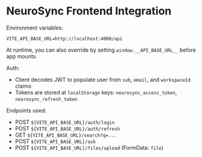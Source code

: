 # NeuroSync Frontend Integration

Environment variables:

```
VITE_API_BASE_URL=http://localhost:4000/api
```

At runtime, you can also override by setting `window.__API_BASE_URL__` before app mounts.

Auth:
- Client decodes JWT to populate user from `sub`, `email`, and `workspaceId` claims
- Tokens are stored at `localStorage` keys: `neurosync_access_token`, `neurosync_refresh_token`

Endpoints used:
- POST `${VITE_API_BASE_URL}/auth/login`
- POST `${VITE_API_BASE_URL}/auth/refresh`
- GET  `${VITE_API_BASE_URL}/search?q=...`
- POST `${VITE_API_BASE_URL}/ask`
- POST `${VITE_API_BASE_URL}/files/upload` (FormData: `file`)


